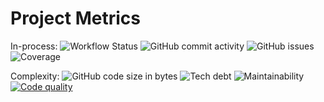 # Project Metrics
In-process:
![Workflow Status](https://img.shields.io/github/workflow/status/jmartinez-29/COMP370_GroupActivity4/Java%20CI%20with%20Maven)
![GitHub commit activity](https://img.shields.io/github/commit-activity/w/jmartinez-29/COMP370_GroupActivity4)
![GitHub issues](https://img.shields.io/github/issues/jmartinez-29/COMP370_GroupActivity4)
![Coverage](https://img.shields.io/codecov/c/github/jmartinez-29/COMP370_GroupActivity4)

Complexity:
![GitHub code size in bytes](https://img.shields.io/github/languages/code-size/jmartinez-29/COMP370_GroupActivity4)
![Tech debt](https://img.shields.io/codeclimate/tech-debt/jmartinez-29/COMP370_GroupActivity4)
![Maintainability](https://img.shields.io/codeclimate/maintainability/jmartinez-29/COMP370_GroupActivity4)
[![Code quality](https://www.codefactor.io/repository/github/jmartinez-29/comp370_groupactivity4/badge)](https://www.codefactor.io/repository/github/jmartinez-29/comp370_groupactivity4)
